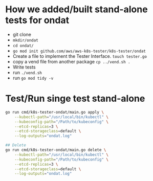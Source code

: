 
# How we added/built stand-alone tests for ondat

- git clone
- `mkdir/ondat`
- `cd ondat/`
- `go mod init github.com/aws/aws-k8s-tester/k8s-tester/ondat`
- Create a file to implement the Tester Interface.   `touch tester.go`
- copy a vend file from another package    `cp ../vend.sh .`
- Write tests
- run  `./vend.sh`
- run  `go mod tidy -v`

# Test/Run singe test stand-alone
```bash
go run cmd/k8s-tester-ondat/main.go apply \
    --kubectl-path="/usr/local/bin/kubectl" \
    --kubeconfig-path="/Path/to/kubeconfig" \
    --etcd-replicas=3 \
    --etcd-storageclass=default \
    --log-outputs="ondat.log"

## Delete
go run cmd/k8s-tester-ondat/main.go delete \
    --kubectl-path="/usr/local/bin/kubectl" \
    --kubeconfig-path="/Path/to/kubeconfig" \
    --etcd-replicas=3 \
    --etcd-storageclass=default \
    --log-outputs="ondat.log"
```
